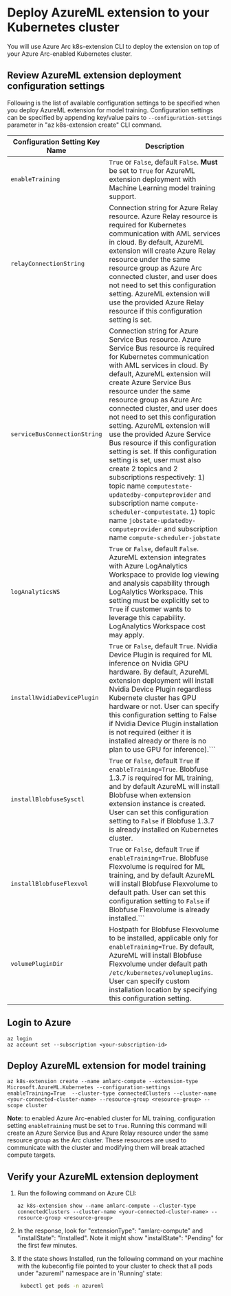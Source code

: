 # Deploy AzureML extension to your Kubernetes cluster

You will use Azure Arc k8s-extension CLI to deploy the extension on top of your Azure Arc-enabled Kubernetes cluster. 

## Review AzureML extension deployment configuration settings

Following is the list of available configuration settings to be specified when you deploy AzureML extension for model training. Configuration settings can be specified by appending key/value pairs to ```--configuration-settings``` parameter in "az k8s-extension create" CLI command.

   |Configuration Setting Key Name  |Description  |
   |--|--|
   | ```enableTraining``` |```True``` or ```False```, default ```False```. **Must** be set to ```True``` for AzureML extension deployment with Machine Learning model training support.  |
   |```relayConnectionString```  |Connection string for Azure Relay resource. Azure Relay resource is required for Kubernetes communication with AML services in cloud. By default, AzureML extension will create Azure Relay resource under the same resource group as Azure Arc connected cluster, and user does not need to set this configuration setting. AzureML extension will use the provided Azure Relay resource if this configuration setting is set. |
   |```serviceBusConnectionString```  |Connection string for Azure Service Bus resource. Azure Service Bus resource is required for Kubernetes communication with AML services in cloud. By default, AzureML extension will create Azure Service Bus resource under the same resource group as Azure Arc connected cluster, and user does not need to set this configuration setting. AzureML extension will use the provided Azure Service Bus resource if this configuration setting is set. If this configuration setting is set, user must also create 2 topics and 2 subscriptions respectively: 1) topic name ```computestate-updatedby-computeprovider``` and subscription name ```compute-scheduler-computestate```. 1) topic name ```jobstate-updatedby-computeprovider``` and subscription name ```compute-scheduler-jobstate```|
   |```logAnalyticsWS```  |```True``` or ```False```, default ```False```. AzureML extension integrates with Azure LogAnalytics Workspace to provide log viewing and analysis capability through LogAalytics Workspace. This setting must be explicitly set to ```True``` if customer wants to leverage this capability. LogAnalytics Workspace cost may apply.  |
   |```installNvidiaDevicePlugin```  | ```True``` or ```False```, default ```True```. Nvidia Device Plugin is required for ML inference on Nvidia GPU hardware. By default, AzureML extension deployment will install Nvidia Device Plugin regardless Kubernete cluster has GPU hardware or not. User can specify this configuration setting to False if Nvidia Device Plugin installation is not required (either it is installed already or there is no plan to use GPU for inference).```  |
   |```installBlobfuseSysctl```  |```True``` or ```False```, default ```True``` if ```enableTraining=True```. Blobfuse 1.3.7 is required for ML training, and by default AzureML will install Blobfuse when extension extension instance is created. User can set this configuration setting to ```False``` if Blobfuse 1.3.7 is already installed on Kubernetes cluster.   |
   |```installBlobfuseFlexvol```  |```True``` or ```False```, default ```True``` if ```enableTraining=True```. Blobfuse Flexvolume is required for ML training, and by default AzureML will install Blobfuse Flexvolume to default path. User can set this configuration setting to ```False``` if Blobfuse Flexvolume is already installed.```   |
   |```volumePluginDir```  |Hostpath for Blobfuse Flexvolume to be installed, applicable only for ```enableTraining=True```. By default, AzureML will install Blobfuse Flexvolume under default path ```/etc/kubernetes/volumeplugins```. User can specify custom installation location by specifying this configuration setting.   |   

## Login to Azure

   ```azurecli
   az login
   az account set --subscription <your-subscription-id>
   ```

## Deploy AzureML extension for model training

   ```azurecli
   az k8s-extension create --name amlarc-compute --extension-type Microsoft.AzureML.Kubernetes --configuration-settings enableTraining=True  --cluster-type connectedClusters --cluster-name <your-connected-cluster-name> --resource-group <resource-group> --scope cluster
   ```

   **Note**: to enabled Azure Arc-enabled cluster for ML training, configuration setting ```enableTraining``` must be set to ```True```. Running this command will create an Azure Service Bus and Azure Relay resource under the same resource group as the Arc cluster. These resources are used to communicate with the cluster and modifying them will break attached compute targets.

## Verify your AzureML extension deployment

1. Run the following command on Azure CLI:

   ```azurecli
   az k8s-extension show --name amlarc-compute --cluster-type connectedClusters --cluster-name <your-connected-cluster-name> --resource-group <resource-group>
   ```

1. In the response, look for "extensionType": "amlarc-compute" and "installState": "Installed". Note it might show "installState": "Pending" for the first few minutes.

1. If the state shows Installed, run the following command on your machine with the kubeconfig file pointed to your cluster to check that all pods under "azureml" namespace are in 'Running' state:

   ```bash
    kubectl get pods -n azureml
   ```

